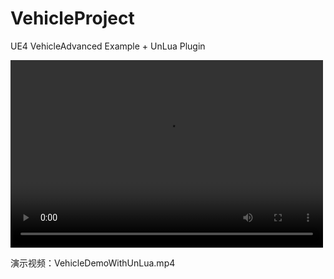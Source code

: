 # VehicleProject
 UE4 VehicleAdvanced Example + UnLua Plugin

<video width="500" height="300" controls>
  <source src="VehicleDemoWithUnLua.mp4" type="video/mp4">
</video>

演示视频：VehicleDemoWithUnLua.mp4
